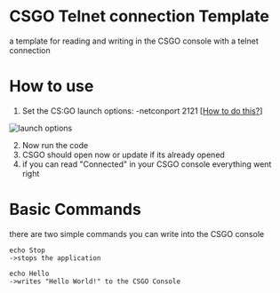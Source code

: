 # CSGO Telnet connection Template
a template for reading and writing in the CSGO console with a telnet connection

# How to use
1. Set the CS:GO launch options: -netconport 2121 
[[How to do this?](https://help.steampowered.com/de/faqs/view/7D01-D2DD-D75E-2955)]

![launch options](https://i.postimg.cc/0QYN9nQW/cs.png)

2. Now run the code
3. CSGO should open now or update if its already opened
4. if you can read "Connected" in your CSGO console everything went right

# Basic Commands
there are two simple commands you can write into the CSGO console
```
echo Stop 
->stops the application
```
```
echo Hello 
->writes "Hello World!" to the CSGO Console
```


